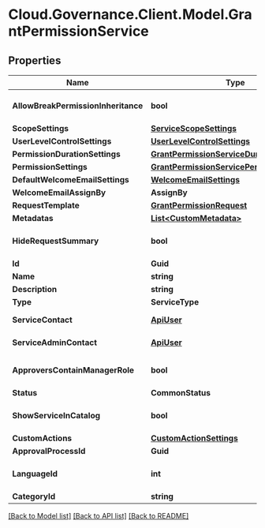 # Cloud.Governance.Client.Model.GrantPermissionService
## Properties

Name | Type | Description | Notes
------------ | ------------- | ------------- | -------------
**AllowBreakPermissionInheritance** | **bool** |  | [optional] [default to false]
**ScopeSettings** | [**ServiceScopeSettings**](ServiceScopeSettings.md) |  | [optional] 
**UserLevelControlSettings** | [**UserLevelControlSettings**](UserLevelControlSettings.md) |  | [optional] 
**PermissionDurationSettings** | [**GrantPermissionServiceDurationSettings**](GrantPermissionServiceDurationSettings.md) |  | [optional] 
**PermissionSettings** | [**GrantPermissionServicePermissionSettings**](GrantPermissionServicePermissionSettings.md) |  | [optional] 
**DefaultWelcomeEmailSettings** | [**WelcomeEmailSettings**](WelcomeEmailSettings.md) |  | [optional] 
**WelcomeEmailAssignBy** | **AssignBy** |  | [optional] 
**RequestTemplate** | [**GrantPermissionRequest**](GrantPermissionRequest.md) |  | [optional] 
**Metadatas** | [**List&lt;CustomMetadata&gt;**](CustomMetadata.md) |  | [optional] 
**HideRequestSummary** | **bool** |  | [optional] [default to false]
**Id** | **Guid** |  | [optional] 
**Name** | **string** |  | [optional] 
**Description** | **string** |  | [optional] 
**Type** | **ServiceType** |  | [optional] 
**ServiceContact** | [**ApiUser**](ApiUser.md) | ApiUser model | [optional] 
**ServiceAdminContact** | [**ApiUser**](ApiUser.md) | ApiUser model | [optional] 
**ApproversContainManagerRole** | **bool** |  | [optional] [default to false]
**Status** | **CommonStatus** |  | [optional] 
**ShowServiceInCatalog** | **bool** |  | [optional] [default to false]
**CustomActions** | [**CustomActionSettings**](CustomActionSettings.md) |  | [optional] 
**ApprovalProcessId** | **Guid** |  | [optional] 
**LanguageId** | **int** |  | [optional] [default to 0]
**CategoryId** | **string** |  | [optional] 

[[Back to Model list]](../README.md#documentation-for-models) [[Back to API list]](../README.md#documentation-for-api-endpoints) [[Back to README]](../README.md)

